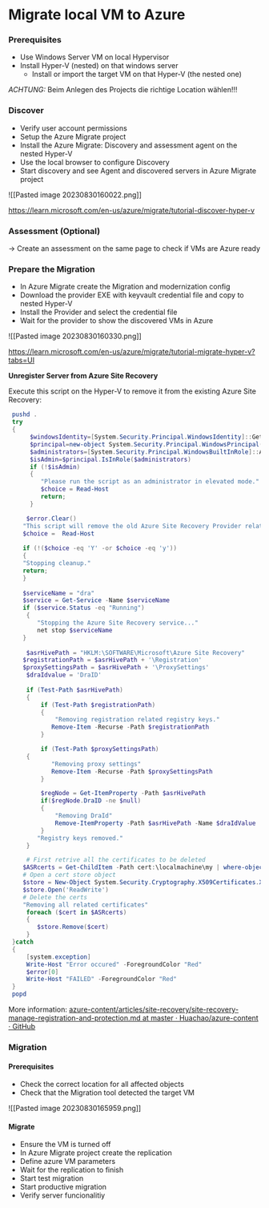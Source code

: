 # Migrate local VM to Azure

### Prerequisites

* Use Windows Server VM on local Hypervisor
* Install Hyper-V (nested) on that windows server
  * Install or import the target VM on that Hyper-V (the nested one)

_ACHTUNG:_ Beim Anlegen des Projects die richtige Location wählen!!!

### Discover

* Verify user account permissions
* Setup the Azure Migrate project
* Install the Azure Migrate: Discovery and assessment agent on the nested Hyper-V
* Use the local browser to configure Discovery
* Start discovery and see Agent and discovered servers in Azure Migrate project

!\[\[Pasted image 20230830160022.png]]

https://learn.microsoft.com/en-us/azure/migrate/tutorial-discover-hyper-v

### Assessment (Optional)

\-> Create an assessment on the same page to check if VMs are Azure ready

### Prepare the Migration

* In Azure Migrate create the Migration and modernization config
* Download the provider EXE with keyvault credential file and copy to nested Hyper-V
* Install the Provider and select the credential file
* Wait for the provider to show the discovered VMs in Azure

!\[\[Pasted image 20230830160330.png]]

https://learn.microsoft.com/en-us/azure/migrate/tutorial-migrate-hyper-v?tabs=UI

**Unregister Server from Azure Site Recovery**

Execute this script on the Hyper-V to remove it from the existing Azure Site Recovery:

```powershell
 pushd .
 try
 {
      $windowsIdentity=[System.Security.Principal.WindowsIdentity]::GetCurrent()
      $principal=new-object System.Security.Principal.WindowsPrincipal($windowsIdentity)
      $administrators=[System.Security.Principal.WindowsBuiltInRole]::Administrator
      $isAdmin=$principal.IsInRole($administrators)
      if (!$isAdmin)
      {
         "Please run the script as an administrator in elevated mode."
         $choice = Read-Host
         return;       
      }

     $error.Clear()    
 	"This script will remove the old Azure Site Recovery Provider related properties. Do you want to continue (Y/N) ?"
 	$choice =  Read-Host
 
 	if (!($choice -eq 'Y' -or $choice -eq 'y'))
 	{
 	"Stopping cleanup."
 	return;
 	}
 
 	$serviceName = "dra"
 	$service = Get-Service -Name $serviceName
 	if ($service.Status -eq "Running")
     {
 		"Stopping the Azure Site Recovery service..."
 		net stop $serviceName
 	}
 
     $asrHivePath = "HKLM:\SOFTWARE\Microsoft\Azure Site Recovery"
 	$registrationPath = $asrHivePath + '\Registration'
 	$proxySettingsPath = $asrHivePath + '\ProxySettings'
     $draIdvalue = 'DraID'
 
     if (Test-Path $asrHivePath)
     {
         if (Test-Path $registrationPath)
         {
             "Removing registration related registry keys."	
 	        Remove-Item -Recurse -Path $registrationPath
         }

         if (Test-Path $proxySettingsPath)
     {
 	        "Removing proxy settings"
 	        Remove-Item -Recurse -Path $proxySettingsPath
         }

         $regNode = Get-ItemProperty -Path $asrHivePath
         if($regNode.DraID -ne $null)
         {            
             "Removing DraId"
             Remove-ItemProperty -Path $asrHivePath -Name $draIdValue
         }
 	    "Registry keys removed."
     }

     # First retrive all the certificates to be deleted
 	$ASRcerts = Get-ChildItem -Path cert:\localmachine\my | where-object {$_.friendlyname.startswith('ASR_SRSAUTH_CERT_KEY_CONTAINER') -or $_.friendlyname.startswith('ASR_HYPER_V_HOST_CERT_KEY_CONTAINER')}
 	# Open a cert store object
 	$store = New-Object System.Security.Cryptography.X509Certificates.X509Store("My","LocalMachine")
 	$store.Open('ReadWrite')
 	# Delete the certs
 	"Removing all related certificates"
     foreach ($cert in $ASRcerts)
     {
 	    $store.Remove($cert)
     }
 }catch
 {	
     [system.exception]
     Write-Host "Error occured" -ForegroundColor "Red"
     $error[0] 
     Write-Host "FAILED" -ForegroundColor "Red"
 }
 popd
```

More information: [azure-content/articles/site-recovery/site-recovery-manage-registration-and-protection.md at master · Huachao/azure-content · GitHub](https://github.com/Huachao/azure-content/blob/master/articles/site-recovery/site-recovery-manage-registration-and-protection.md)

### Migration

#### Prerequisites

* Check the correct location for all affected objects
* Check that the Migration tool detected the target VM

!\[\[Pasted image 20230830165959.png]]

#### Migrate

* Ensure the VM is turned off
* In Azure Migrate project create the replication
* Define azure VM parameters
* Wait for the replication to finish
* Start test migration
* Start productive migration
* Verify server funcionalitiy
